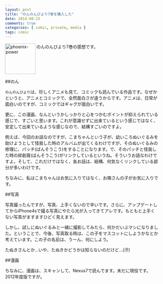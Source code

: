 ```yaml
---
layout: post
title: "のんのんびより7巻を購入した"
date: 2014-08-23
comments: true
categories: [ comic, private, media ]
tags: comic
---
```

<img src="{{ root_url }}/images/more.png" alt="phoenix-power" align="left" width="100" height="100">のんのんびより7巻の感想です。<!--more--><br clear="all">

##のん

`のんのんびより`は、珍しくアニメも見て、コミックも読んでいる作品です。なぜかというと、アニメとコミックで、全然面白さが違うからです。アニメは、日常が面白いのですが、コミックではギャグが面白いです。

更に、この漫画、なんというかしっかりと心をつかむポイントが抑えられている感じで、すごいと思います。これが意識せずに出来ているという感じではなく、安定して出来ているような感じなので、結構すごいのですよ。

例えば、今回のお話なのですが、こまちゃんという子が、幼いころぬいぐるみを助けようとして怪我した時のアルバムが出てくるわけですが、そのぬいぐるみの修理に、パッチ(ばんそうこう)をすることになります。で、そのパッチと怪我した時の絆創膏(ばんそうこう)がリンクしているというね。そういうお話なわけですよ。そして、これだけではなく、各お話は、結構、何気なくリンクしている部分が多いわけです。




ちなみに、私はこまちゃんはお気に入りではなく、お隣さんの子がお気に入りです。

##写真

写真撮ったんですが、写真、上手くないので辛いです。さらに、アップデートしてからiPhone4sで撮る写真にやたら光が入ってきてアレです。もともと上手くない写真がますますひどく見えます。



しかし、試しにぬいぐるみと一緒に撮影してみたら、何かだいぶマシになりました。ということで、今後、写真取る時は、この子をマスコットにしようかなとか考えています。この子の名前は、うーん、何にしよう。



たぬきさんとか...いや、たぬきかどうかは知らないのだけど...(汗)

##漫画

ちなみに、漫画は、スキャンして、Nexus7で読んでます。未だに現役です。2012年度版ですが。



